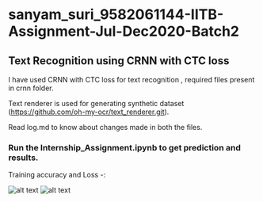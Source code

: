 # sanyam_suri_9582061144-IITB-Assignment-Jul-Dec2020-Batch2

## Text Recognition using CRNN with CTC loss

I have used CRNN with CTC loss for text recognition , required files present in crnn folder.

Text renderer is used for generating synthetic dataset (https://github.com/oh-my-ocr/text_renderer.git).

Read log.md to know about changes made in both the files.

### Run the Internship_Assignment.ipynb to get prediction and results.

Training accuracy and Loss -:

![alt text](https://github.com/sanyam83/sanyam_suri_9582061144-IITB-Assignment-Jul-Dec2020-Batch2/blob/train/download%20(1).png?raw=true)
![alt text](https://github.com/sanyam83/sanyam_suri_9582061144-IITB-Assignment-Jul-Dec2020-Batch2/blob/train/download.png?raw=true)
